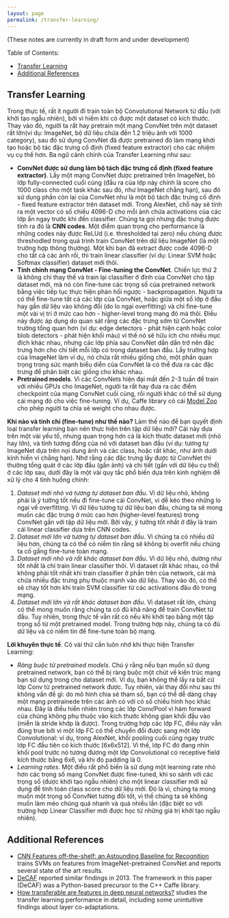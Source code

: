 ```yaml
---
layout: page
permalink: /transfer-learning/
---
```


(These notes are currently in draft form and under development)

Table of Contents:

- [Transfer Learning](#tf)
- [Additional References](#add)

<a name='tf'></a>

## Transfer Learning

Trong thực tế, rất ít người đi train toàn bộ Convolutional Network từ đầu (với khởi tạo ngẫu nhiên), bởi vì hiếm khi có được một dataset có kích thước. Thay vào đó, người ta rất hay pretrain một mạng ConvNet trên một dataset rất lớn(ví dụ: ImageNet, bộ dữ liệu chứa đến 1.2 triệu ảnh với 1000 category), sau đó sử dụng ConvNet đã được pretrained đó làm mạng khởi tạo hoặc bộ tác đặc trưng cố định (fixed feature extractor) cho các nhiệm vụ cụ thể hơn. Ba ngữ cảnh chính của Transfer Learning như sau:

- **ConvNet được sử dung làm bộ tách đặc trưng cố định (fixed feature extractor)**. Lấy một mạng ConvNet được pretrained trên ImageNet, bỏ lớp fully-connected cuối cùng (đầu ra của lớp này chính là score cho 1000 class cho một task khác sau đó, như ImageNet chẳng hạn), sau đó sử dụng phần còn lại của ConvNet như là một bộ tách đặc trưng cố định - fixed feature extractor trên dataset mới. Trong AlexNet, chỗ này sẽ tính ra một vector có số chiều 4096-D cho mỗi ảnh chứa activations của các lớp ẩn ngay trước khi đến classifier. Chúng ta gọi nhưng đặc trưng được tính ra đó là **CNN codes**. Một điểm quan trọng cho performance là những codes này được ReLUd (i.e. thresholded tại zero) nếu chúng được threshodled trong quá trình train ConvNet trên dữ liệu ImageNet (là một trường hợp thông thường). Một khi bạn đã extract được code 4096-D cho tất cả các ảnh rồi, thì train linear classifier (ví dụ: Linear SVM hoặc Softmax classifier) dataset mới thôi.
- **Tinh chỉnh mạng ConvNet - Fine-tuning the ConvNet**. Chiến lực thứ 2 là không chỉ thay thế và train lại classifier ở đỉnh của ConvNet cho tập dataset mới, mà nó còn fine-tune các trọng số của pretrained network bằng việc tiếp tục thực hiện phản hồi ngược - backpropagation. Người ta có thể fine-tune tất cả các lớp của ConvNet, hoặc giữa một số lớp ở đầu hay gần dữ liệu vào không đổi (do lo ngại overfitting) và chỉ fine-tune một vài vị trí ở mức cao hơn - higher-level trong mạng đó mà thôi. Điều này được áp dụng do quan sát rằng các đặc trưng sớm từ ConvNet trường tổng quan hơn (ví dụ: edge detectors - phát hiện cạnh hoặc color blob detectors - phát hiện khối màu) vì thế nó sẽ hữu ích cho nhiều mục đích khác nhau, nhưng các lớp phía sau ConvNet dần dần trở nên đặc trưng hơn cho chi tiết mỗi lớp có trong dataset ban đầu. Lấy trường hợp của ImageNet làm ví dụ, nó chứa rất nhiều giống chó, một phần quan trọng trong sức mạnh biểu diễn của ConvNet là có thể đưa ra các đặc trưng để phân biệt các giống cho khác nhau.
- **Pretrained models**. Vì các ConvNets hiện đại mất đến 2-3 tuần để train với nhiều GPUs cho ImageNet, người ta rất hay đưa ra các điểm checkpoint của mạng ConvNet cuối cùng, rồi người khác có thể sử dụng cái mạng đó cho việc fine-tuning. Ví dụ, Caffe library có cái [Model Zoo](https://github.com/BVLC/caffe/wiki/Model-Zoo) cho phép người ta chia sẻ weight cho nhau được.

**Khi nào và tinh chỉ (fine-tune) như thế nào?** Làm thế nào để bạn quyết định loại transfer learning bạn nên thực hiện trên tập dữ liệu mới? Cái này dựa trên một vài yếu tố, nhưng quan trọng hơn cả là kích thước dataset mới (nhỏ hay lớn), và tính tương đồng của nó với dataset ban đầu (ví dụ: tương tự ImageNet dựa trên nọi dung ảnh và các class, hoặc rất khác, như ảnh dưới kính hiển vi chẳng hạn). Nhớ rằng các đặc trưng lấy được từ ConvNet thì thường tổng quát ở các lớp đầu (gần ảnh) và chi tiết (gần với dữ liệu cụ thể) ở các lớp sau, dưới đây là một vài quy tắc phổ biến dựa trên kinh nghiệm để xử lý cho 4 tình huống chính:

1. *Dataset mới nhỏ và tương tự dataset ban đầu*. Vì dữ liệu nhỏ, không phải là ý tưởng tốt nếu đi  fine-tune cái ConvNet, vì dễ kéo theo những lo ngại về overfitting. Vì dữ liệu tương tự dữ liệu ban đầu, chúng ta sẽ mong muốn các đặc trưng ở mức cao hơn (higher-level features) trong ConvNet gần với tập dữ liệu mới. Bởi vậy, ý tưởng tốt nhất ở đây là train cái linear classifier dựa trên CNN codes.
2. *Dataset mới lớn và tương tự dataset ban đầu*. Vì chúng ta có nhiều dữ liệu hơn, chúng ta có thể có niềm tin rằng sẽ không bị overfit nếu chúng ta cố gắng fine-tune toàn mạng.
3. *Dataset mới nhỏ và rất khác dataset ban đầu*. Vì dữ liệu nhỏ, dường như tốt nhất là chỉ train linear classifier thôi. Vì dataset rất khác nhau, có thể không phải tốt nhất khi train classifier ở phần trên của network, cái mà chứa nhiều đặc trưng phụ thuộc mạnh vào dữ liệu. Thay vào đó, có thể sẽ chạy tốt hơn khi train SVM classifier từ các activations đâu đó trong mạng.
4. *Dataset mới lớn và rất khác dataset ban đầu*. Vì dataset rất lớn, chúng có thể mong muốn rằng chúng ta có đủ khả năng để train ConvNet từ đầu. Tuy nhiên, trong thực tế vẫn rất có nếu khi khởi tạo bằng một tập trọng số từ một pretrained model. Trong trường hợp này, chúng ta có đủ dữ liệu và có niềm tin để fine-tune toàn bộ mạng.

**Lời khuyên thực tế**. Có vài thứ cần luôn nhớ khi thực hiện Transfer Learning:

- *Ràng buộc từ pretrained models*. Chú ý rằng nếu bạn muốn sử dụng pretrained network, bạn có thể bị ràng buộc một chút về kiến trúc mạng bạn sử dụng trong cho dataset mới. Ví dụ, bạn không thể lấy ra bất cứ lớp Conv từ pretrained network được. Tuy nhiên, vài thay đổi như sau thì không vấn đề gì: do mô hình chia sẻ tham số, bạn có thể dễ dàng chạy một mạng pretrainede trên các ảnh có với có số chiều hình học khác nhau. Đây là điều hiển nhiên trong các lớp Conv/Pool vì hàm forward của chúng không phụ thuộc vào kích thước không gian khối đầu vào (miễn là stride khớp là được). Trong trường hợp các lớp FC, điều này vẫn đúng true bởi vì một lớp FC có thể chuyển đổi được sang một lớp Convolutional: ví dụ, trong AlexNet, khối pooling cuối cùng ngay trước lớp FC đầu tiên có kích thước [6x6x512]. Vì thế, lớp FC đó đang nhìn khối pool trước nó tương đương một lớp Convolutional có receptive field kích thước bằng 6x6, và khi đó padding là 0.
- *Learning rates*. Một điều rất phổ biến là sử dụng một learning rate nhỏ hơn các trọng số mạng ConvNet được fine-tuned, khi so sánh với các trọng số (được khởi tạo ngẫu nhiên) cho một linear classifier mới sử dụng để tính toán class score cho dữ liệu mới. Đó là vì, chúng ta mong muốn một trọng số ConvNet tương đối tốt, vì thế chúng ta sẽ không muốn làm méo chúng quá nhanh và quá nhiều lần (đặc biệt so với trường hợp Linear Classifier mới được học từ những giá trị khởi tạo ngẫu nhiên).

<a name='tf'></a>

## Additional References

- [CNN Features off-the-shelf: an Astounding Baseline for Recognition](http://arxiv.org/abs/1403.6382) trains SVMs on features from ImageNet-pretrained ConvNet and reports several state of the art results.
- [DeCAF](http://arxiv.org/abs/1310.1531) reported similar findings in 2013. The framework in this paper (DeCAF) was a Python-based precursor to the C++ Caffe library.
- [How transferable are features in deep neural networks?](http://arxiv.org/abs/1411.1792) studies the transfer learning performance in detail, including some unintuitive findings about layer co-adaptations.
